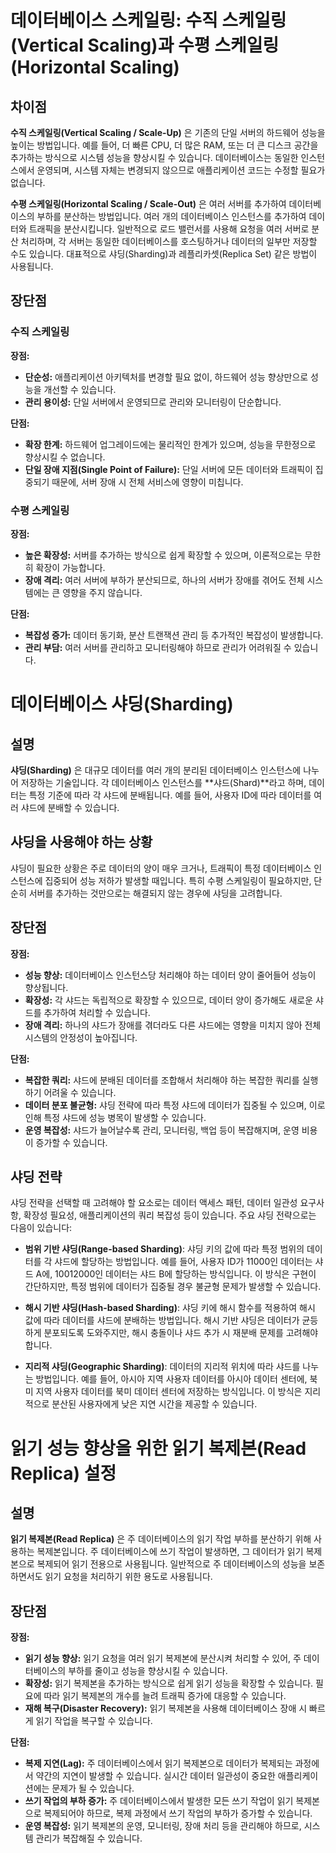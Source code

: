 # 데이터베이스 스케일링: 수직 스케일링(Vertical Scaling)과 수평 스케일링(Horizontal Scaling)

## 차이점

**수직 스케일링(Vertical Scaling / Scale-Up)** 은 기존의 단일 서버의 하드웨어 성능을 높이는 방법입니다. 예를 들어, 더 빠른 CPU, 더 많은 RAM, 또는 더 큰 디스크 공간을 추가하는 방식으로 시스템 성능을 향상시킬 수 있습니다. 데이터베이스는 동일한 인스턴스에서 운영되며, 시스템 자체는 변경되지 않으므로 애플리케이션 코드는 수정할 필요가 없습니다.

**수평 스케일링(Horizontal Scaling / Scale-Out)** 은 여러 서버를 추가하여 데이터베이스의 부하를 분산하는 방법입니다. 여러 개의 데이터베이스 인스턴스를 추가하여 데이터와 트래픽을 분산시킵니다. 일반적으로 로드 밸런서를 사용해 요청을 여러 서버로 분산 처리하며, 각 서버는 동일한 데이터베이스를 호스팅하거나 데이터의 일부만 저장할 수도 있습니다.
대표적으로 샤딩(Sharding)과 레플리카셋(Replica Set) 같은 방법이 사용됩니다.

## 장단점

### 수직 스케일링

**장점:**

- **단순성:** 애플리케이션 아키텍처를 변경할 필요 없이, 하드웨어 성능 향상만으로 성능을 개선할 수 있습니다.
- **관리 용이성:** 단일 서버에서 운영되므로 관리와 모니터링이 단순합니다.

**단점:**

- **확장 한계:** 하드웨어 업그레이드에는 물리적인 한계가 있으며, 성능을 무한정으로 향상시킬 수 없습니다.
- **단일 장애 지점(Single Point of Failure):** 단일 서버에 모든 데이터와 트래픽이 집중되기 때문에, 서버 장애 시 전체 서비스에 영향이 미칩니다.

### 수평 스케일링

**장점:**

- **높은 확장성:** 서버를 추가하는 방식으로 쉽게 확장할 수 있으며, 이론적으로는 무한히 확장이 가능합니다.
- **장애 격리:** 여러 서버에 부하가 분산되므로, 하나의 서버가 장애를 겪어도 전체 시스템에는 큰 영향을 주지 않습니다.

**단점:**

- **복잡성 증가:** 데이터 동기화, 분산 트랜잭션 관리 등 추가적인 복잡성이 발생합니다.
- **관리 부담:** 여러 서버를 관리하고 모니터링해야 하므로 관리가 어려워질 수 있습니다.

# 데이터베이스 샤딩(Sharding)

## 설명

**샤딩(Sharding)** 은 대규모 데이터를 여러 개의 분리된 데이터베이스 인스턴스에 나누어 저장하는 기술입니다. 각 데이터베이스 인스턴스를 **샤드(Shard)**라고 하며, 데이터는 특정 기준에 따라 각 샤드에 분배됩니다. 예를 들어, 사용자 ID에 따라 데이터를 여러 샤드에 분배할 수 있습니다.

## 샤딩을 사용해야 하는 상황

샤딩이 필요한 상황은 주로 데이터의 양이 매우 크거나, 트래픽이 특정 데이터베이스 인스턴스에 집중되어 성능 저하가 발생할 때입니다. 특히 수평 스케일링이 필요하지만, 단순히 서버를 추가하는 것만으로는 해결되지 않는 경우에 샤딩을 고려합니다.

## 장단점

**장점:**

- **성능 향상:** 데이터베이스 인스턴스당 처리해야 하는 데이터 양이 줄어들어 성능이 향상됩니다.
- **확장성:** 각 샤드는 독립적으로 확장할 수 있으므로, 데이터 양이 증가해도 새로운 샤드를 추가하여 처리할 수 있습니다.
- **장애 격리:** 하나의 샤드가 장애를 겪더라도 다른 샤드에는 영향을 미치지 않아 전체 시스템의 안정성이 높아집니다.

**단점:**

- **복잡한 쿼리:** 샤드에 분배된 데이터를 조합해서 처리해야 하는 복잡한 쿼리를 실행하기 어려울 수 있습니다.
- **데이터 분포 불균형:** 샤딩 전략에 따라 특정 샤드에 데이터가 집중될 수 있으며, 이로 인해 특정 샤드에 성능 병목이 발생할 수 있습니다.
- **운영 복잡성:** 샤드가 늘어날수록 관리, 모니터링, 백업 등이 복잡해지며, 운영 비용이 증가할 수 있습니다.

## 샤딩 전략

샤딩 전략을 선택할 때 고려해야 할 요소로는 데이터 액세스 패턴, 데이터 일관성 요구사항, 확장성 필요성, 애플리케이션의 쿼리 복잡성 등이 있습니다. 주요 샤딩 전략으로는 다음이 있습니다:

- **범위 기반 샤딩(Range-based Sharding)**: 샤딩 키의 값에 따라 특정 범위의 데이터를 각 샤드에 할당하는 방법입니다. 예를 들어, 사용자 ID가 11000인 데이터는 샤드 A에, 10012000인 데이터는 샤드 B에 할당하는 방식입니다. 이 방식은 구현이 간단하지만, 특정 범위에 데이터가 집중될 경우 불균형 문제가 발생할 수 있습니다.

- **해시 기반 샤딩(Hash-based Sharding)**: 샤딩 키에 해시 함수를 적용하여 해시 값에 따라 데이터를 샤드에 분배하는 방법입니다. 해시 기반 샤딩은 데이터가 균등하게 분포되도록 도와주지만, 해시 충돌이나 샤드 추가 시 재분배 문제를 고려해야 합니다.

- **지리적 샤딩(Geographic Sharding)**: 데이터의 지리적 위치에 따라 샤드를 나누는 방법입니다. 예를 들어, 아시아 지역 사용자 데이터를 아시아 데이터 센터에, 북미 지역 사용자 데이터를 북미 데이터 센터에 저장하는 방식입니다. 이 방식은 지리적으로 분산된 사용자에게 낮은 지연 시간을 제공할 수 있습니다.

# 읽기 성능 향상을 위한 읽기 복제본(Read Replica) 설정

## 설명

**읽기 복제본(Read Replica)** 은 주 데이터베이스의 읽기 작업 부하를 분산하기 위해 사용하는 복제본입니다. 주 데이터베이스에 쓰기 작업이 발생하면, 그 데이터가 읽기 복제본으로 복제되어 읽기 전용으로 사용됩니다. 일반적으로 주 데이터베이스의 성능을 보존하면서도 읽기 요청을 처리하기 위한 용도로 사용됩니다.

## 장단점

**장점:**

- **읽기 성능 향상:** 읽기 요청을 여러 읽기 복제본에 분산시켜 처리할 수 있어, 주 데이터베이스의 부하를 줄이고 성능을 향상시킬 수 있습니다.
- **확장성:** 읽기 복제본을 추가하는 방식으로 쉽게 읽기 성능을 확장할 수 있습니다. 필요에 따라 읽기 복제본의 개수를 늘려 트래픽 증가에 대응할 수 있습니다.
- **재해 복구(Disaster Recovery):** 읽기 복제본을 사용해 데이터베이스 장애 시 빠르게 읽기 작업을 복구할 수 있습니다.

**단점:**

- **복제 지연(Lag):** 주 데이터베이스에서 읽기 복제본으로 데이터가 복제되는 과정에서 약간의 지연이 발생할 수 있습니다. 실시간 데이터 일관성이 중요한 애플리케이션에는 문제가 될 수 있습니다.
- **쓰기 작업의 부하 증가:** 주 데이터베이스에서 발생한 모든 쓰기 작업이 읽기 복제본으로 복제되어야 하므로, 복제 과정에서 쓰기 작업의 부하가 증가할 수 있습니다.
- **운영 복잡성:** 읽기 복제본의 운영, 모니터링, 장애 처리 등을 관리해야 하므로, 시스템 관리가 복잡해질 수 있습니다.
